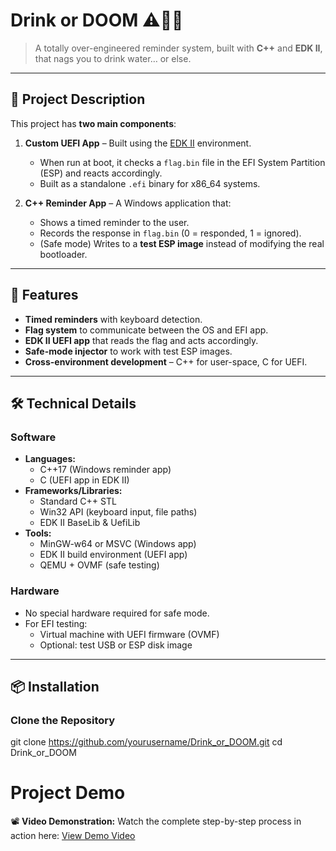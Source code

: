 # Drink or DOOM ⚠️🍺💀

> A totally over-engineered reminder system, built with **C++** and **EDK II**, that nags you to drink water… or else.

---

## 📜 Project Description
This project has **two main components**:

1. **Custom UEFI App** – Built using the [EDK II](https://github.com/tianocore/edk2) environment.  
   - When run at boot, it checks a `flag.bin` file in the EFI System Partition (ESP) and reacts accordingly.  
   - Built as a standalone `.efi` binary for x86_64 systems.

2. **C++ Reminder App** – A Windows application that:  
   - Shows a timed reminder to the user.  
   - Records the response in `flag.bin` (0 = responded, 1 = ignored).  
   - (Safe mode) Writes to a **test ESP image** instead of modifying the real bootloader.

---

## 🚀 Features
- **Timed reminders** with keyboard detection.
- **Flag system** to communicate between the OS and EFI app.
- **EDK II UEFI app** that reads the flag and acts accordingly.
- **Safe-mode injector** to work with test ESP images.
- **Cross-environment development** – C++ for user-space, C for UEFI.

---

## 🛠️ Technical Details

### Software
- **Languages:**  
  - C++17 (Windows reminder app)  
  - C (UEFI app in EDK II)
- **Frameworks/Libraries:**  
  - Standard C++ STL  
  - Win32 API (keyboard input, file paths)  
  - EDK II BaseLib & UefiLib
- **Tools:**  
  - MinGW-w64 or MSVC (Windows app)  
  - EDK II build environment (UEFI app)  
  - QEMU + OVMF (safe testing)

### Hardware
- No special hardware required for safe mode.  
- For EFI testing:  
  - Virtual machine with UEFI firmware (OVMF)  
  - Optional: test USB or ESP disk image

---

## 📦 Installation

### Clone the Repository

git clone https://github.com/yourusername/Drink_or_DOOM.git
cd Drink_or_DOOM


# Project Demo

📽 **Video Demonstration:** Watch the complete step-by-step process in action here: [View Demo Video](https://drive.google.com/file/d/1-MPs29uwkYqv5LZR6AaqW7qhrY-8b3FB/view?usp=drive_link)





